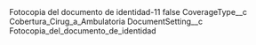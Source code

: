 <?xml version="1.0" encoding="UTF-8"?>
<CustomMetadata xmlns="http://soap.sforce.com/2006/04/metadata" xmlns:xsi="http://www.w3.org/2001/XMLSchema-instance" xmlns:xsd="http://www.w3.org/2001/XMLSchema">
    <label>Fotocopia del documento de identidad-11</label>
    <protected>false</protected>
    <values>
        <field>CoverageType__c</field>
        <value xsi:type="xsd:string">Cobertura_Cirug_a_Ambulatoria</value>
    </values>
    <values>
        <field>DocumentSetting__c</field>
        <value xsi:type="xsd:string">Fotocopia_del_documento_de_identidad</value>
    </values>
</CustomMetadata>
